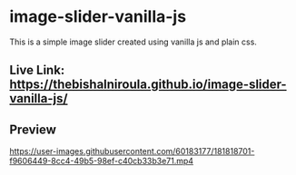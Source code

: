 # image-slider-vanilla-js
This is a simple image slider created using vanilla js and plain css.

## Live Link: https://thebishalniroula.github.io/image-slider-vanilla-js/

## Preview
https://user-images.githubusercontent.com/60183177/181818701-f9606449-8cc4-49b5-98ef-c40cb33b3e71.mp4

